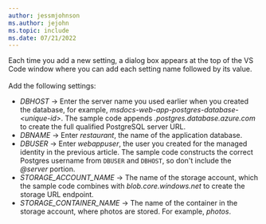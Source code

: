 ```yaml
---
author: jessmjohnson
ms.author: jejohn
ms.topic: include
ms.date: 07/21/2022
---
```


Each time you add a new setting, a dialog box appears at the top of the VS Code window where you can add each setting name followed by its value.
<br><br>
Add the following settings:

* *DBHOST* &rarr; Enter the server name you used earlier when you created the database, for example, *msdocs-web-app-postgres-database-\<unique-id>*. The sample code appends *.postgres.database.azure.com* to create the full qualified PostgreSQL server URL.
* *DBNAME* &rarr; Enter *restaurant*, the name of the application database.
* *DBUSER* &rarr; Enter *webappuser*, the user you created for the managed identity in the previous article. The sample code constructs the correct Postgres username from `DBUSER` and `DBHOST`, so don't include the *@server* portion.
* *STORAGE_ACCOUNT_NAME* &rarr; The name of the storage account, which the sample code combines with *blob.core.windows.net* to create the storage URL endpoint.
* *STORAGE_CONTAINER_NAME* &rarr; The name of the container in the storage account, where photos are stored. For example, *photos*.